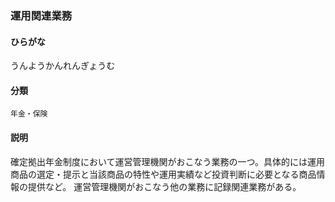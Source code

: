 <div style="display:none;">

## [あ行](securities-terms?id=あ行)

</div>

### 運用関連業務

#### ひらがな

うんようかんれんぎょうむ

#### 分類

`年金・保険`

#### 説明

確定拠出年金制度において運営管理機関がおこなう業務の一つ。具体的には運用商品の選定・提示と当該商品の特性や運用実績など投資判断に必要となる商品情報の提供など。 運営管理機関がおこなう他の業務に記録関連業務がある。

<div style="display:none;">

## [か行](securities-terms?id=か行)
## [さ行](securities-terms?id=さ行)
## [た行](securities-terms?id=た行)
## [な行](securities-terms?id=な行)
## [は行](securities-terms?id=は行)
## [ま行](securities-terms?id=ま行)
## [や行](securities-terms?id=や行)
## [ら行](securities-terms?id=ら行)
## [わ行](securities-terms?id=わ行)
## [英数字・記号](securities-terms?id=英数字・記号)

</div>

